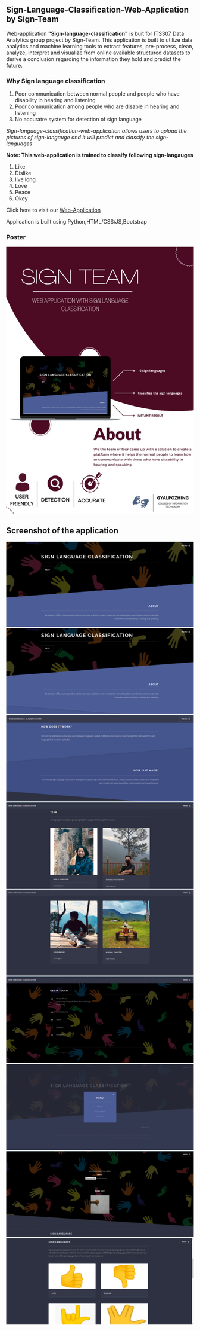 ## Sign-Language-Classification-Web-Application by Sign-Team  
                
Web-application       **"Sign-language-classification"** is buit for ITS307 Data Analytics group project by Sign-Team. This application is built to utilize data analytics and machine learning tools to extract features, pre-process, clean, analyze, interpret and visualize from online available structured datasets to derive a conclusion regarding the information they hold and predict the future. 
     
### Why Sign language classification 

1. Poor communication between normal people and people who have disability in hearing and listening
2. Poor communication among people who are disable in hearing and listening
3. No accuratre system for detection of sign language

*Sign-language-classification-web-application allows users to upload the pictures of sign-langauge and it will predict and classify the sign-languages*

**Note: This web-application is trained to classify following sign-langauges**
1. Like 
2. Dislike 
3. live long 
4. Love
5. Peace 
6. Okey

Click here to visit our [Web-Application](https://sign-language-classification.herokuapp.com)

Application is built using Python,HTML/CSS/JS,Bootstrap

### Poster
<img src='https://github.com/Team-RainDate/Sign-Language-Classification/blob/main/Poster/poster.jpeg'>


## Screenshot of the application
<img src='https://github.com/Team-RainDate/Sign-Language-Classification/blob/main/Screenshot%20of%20Web-Application/Screenshot%20from%202022-06-11%2000-47-47.png'>

<img src='https://github.com/Team-RainDate/Sign-Language-Classification/blob/main/Screenshot%20of%20Web-Application/Screenshot%20from%202022-06-11%2000-50-36.png'>

<img src='https://github.com/Team-RainDate/Sign-Language-Classification/blob/main/Screenshot%20of%20Web-Application/Screenshot%20from%202022-06-11%2000-50-55.png'>


<img src='https://github.com/Team-RainDate/Sign-Language-Classification/blob/main/Screenshot%20of%20Web-Application/Screenshot%20from%202022-06-11%2000-51-37.png'>

<img src='https://github.com/Team-RainDate/Sign-Language-Classification/blob/main/Screenshot%20of%20Web-Application/Screenshot%20from%202022-06-11%2000-51-48.png'>

<img src='https://github.com/Team-RainDate/Sign-Language-Classification/blob/main/Screenshot%20of%20Web-Application/Screenshot%20from%202022-06-11%2000-51-57.png'>

<img src='https://github.com/Team-RainDate/Sign-Language-Classification/blob/main/Screenshot%20of%20Web-Application/Screenshot%20from%202022-06-11%2000-52-07.png'>

<img src='https://github.com/Team-RainDate/Sign-Language-Classification/blob/main/Screenshot%20of%20Web-Application/Screenshot%20from%202022-06-11%2001-20-08.png'>

<img src='https://github.com/Team-RainDate/Sign-Language-Classification/blob/main/Screenshot%20of%20Web-Application/Screenshot%20from%202022-06-11%2001-20-53.png'>
